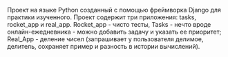 Проект на языке Python созданный с помощью фреймворка Django для практики изученного.
Проект содержит три приложения: tasks, rocket_app и real_app.
Rocket_app - чисто тесты,
Tasks - нечто вроде онлайн-ежедневника - можно добавить задачу и указать ее приоритет;
Real_App - деление чисел (запрашивает у пользователя делимое, делитель, сохраняет пример и разность в истории вычислений).
